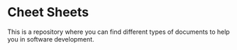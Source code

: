 # Cheet Sheets
This is a repository where you can find different types of documents to help you in software development.
